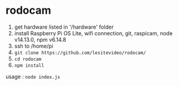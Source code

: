 # rodocam

1. get hardware listed in '/hardware' folder 
2. install Raspberry Pi OS Lite, wifi connection, git, raspicam, node v14.13.0, npm v6.14.8
3. ssh to /home/pi
4. `git clone https://github.com/lesitevideo/rodocam/`
5. `cd rodocam`
6. `npm install`

usage :
`node index.js`

